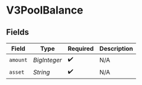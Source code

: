# V3PoolBalance


## Fields

| Field              | Type               | Required           | Description        |
| ------------------ | ------------------ | ------------------ | ------------------ |
| `amount`           | *BigInteger*       | :heavy_check_mark: | N/A                |
| `asset`            | *String*           | :heavy_check_mark: | N/A                |
